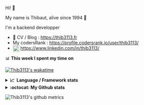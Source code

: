 Hi! 👋

My name is Thibaut, alive since 1994 🍷

I'm a backend developper

-   📝 CV / Blog : https://thib3113.fr
-   My codersRank : https://profile.codersrank.io/user/thib3113/
-   <a href="https://www.linkedin.com/in/thib3113/"><img align="left" alt="Thib3113's Linkedin" width="21px" src="https://raw.githubusercontent.com/peterthehan/peterthehan/master/assets/linkedin.svg" /></a> https://www.linkedin.com/in/thib3113/

📊 **This week I spent my time on**

[![Thib3113's wakatime](https://github-readme-stats.vercel.app/api/wakatime?username=thib3113&layout=default&theme=dracula&langs_count=6&hide_title=true&hide_border=true)](https://wakatime.com/@thib3113)

<details>
  <summary><b>📈&nbsp;&nbsp;Language&nbsp;/&nbsp;Framework stats</b></summary>
  <br/>  
  <a href='https://profile.codersrank.io/user/thib3113/'>
  <img src='http://cr-skills-chart-widget.azurewebsites.net/api/api?username=thib3113&padding=30&skills=php,batchfile,javascript,less,mysql,reactjs,scss,shell,typescript,vue'>
  </a>
</details>

<details>
  <summary><b>:octocat: My Github stats</b></summary>
  <br/>  
  
  <img src="https://github-readme-stats.vercel.app/api?username=thib3113&theme=dracula&show_icons=true&" alt="Thib3113's GitHub stats" />

<!--START_SECTION:activity-->

1. 🎉 Merged PR [#110](https://github.com/thib3113/vban/pull/110) in [thib3113/vban](https://github.com/thib3113/vban)
2. 🎉 Merged PR [#429](https://github.com/thib3113/unifi-client/pull/429) in [thib3113/unifi-client](https://github.com/thib3113/unifi-client)
3. 💪 Opened PR [#322](https://github.com/moleculerjs/moleculer-db/pull/322) in [moleculerjs/moleculer-db](https://github.com/moleculerjs/moleculer-db)
4. ❗️ Opened issue [#221](https://github.com/thib3113/unifi-blockips-srv/issues/221) in [thib3113/unifi-blockips-srv](https://github.com/thib3113/unifi-blockips-srv)
5. 🎉 Merged PR [#107](https://github.com/thib3113/vban/pull/107) in [thib3113/vban](https://github.com/thib3113/vban)
 <!--END_SECTION:activity-->

</details>

![Thib3113's github metrics](https://gist.githubusercontent.com/thib3113/83a96e16f8bca103f1b0e376186c66ec/raw/github-metrics.svg)
